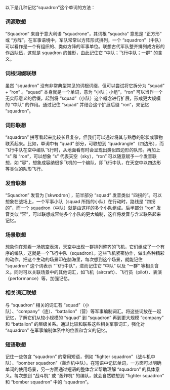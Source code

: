 以下是几种记忆“squadron”这个单词的方法：

### 词源联想
“Squadron” 来自于意大利语 “squadrone”，其词根 “squadra” 意思是 “正方形” 或 “方阵”。在军事语境中，军队常常以方阵形式排列，一个 “squadron”（中队）可以看作是一个有组织的、类似方阵的军事单位。联想古代军队整齐排列成方形的作战队伍，这就是 squadron 的雏形，由此记住它 “中队；飞行中队；一群” 的含义。

### 词根词缀联想
虽然 “squadron” 没有非常典型常见的词根词缀，但可以尝试将它拆分为 “squad” + “ron” 。“squad” 本身就是一个单词，意为 “小队；小组”，“ron” 可以当作一个无实际意义的后缀，起到将 “squad”（小队）这个概念进行扩展，形成更大规模的 “中队” 的作用。通过记住 “squad” 并结合这个扩展后缀 “ron”，来记忆 “squadron”。

### 词形联想
“squadron” 拼写看起来比较长且复杂，但我们可以通过将其与熟悉的形状或事物联系起来。比如，单词中有 “quad” 部分，可联想到 “quadrangle”（四边形），而飞行中队在空中编队飞行时，从地面看有时会呈现出类似四边形的队形。再加上 “s” 和 “ron”，可以想象 “s” 代表天空（sky），“ron” 可以随意赋予一个发音联想，如 “容”，想象成容纳很多飞机的一个编队，即飞行中队，在天空中以四边形等类似的队形飞行。

### 发音联想
“Squadron” 发音为 [ˈskwɒdrən] ，前半部分 “squad” 发音类似 “四拐的”。可以想象在战场上，一个军事小队（squad 所指的小队）在行动时，路线是 “四拐的”，而一个 squadron（中队）就是由这样的多个小队组成。后半部分 “ron” 发音类似 “容”，可以联想成容纳多个小队的更大编制，这样将发音与含义联系起来记忆。

### 场景联想
想象你在观看一场航空表演，天空中出现一群排列整齐的飞机，它们组成了一个有序的编队，这就是一个飞行中队（squadron）。这些飞机紧密协作，做出各种精彩的动作。把这个生动的场景印在脑海里，每次想到这个场景，就能记住 “squadron” 这个词表示 “飞行中队”，进而记住它 “中队” 以及 “一群” 等相关含义。同时可以关联场景中的其他词汇，如飞机（aircraft）、飞行员（pilot）、表演（performance）等，加强记忆。

### 相关词汇联想
与 “squadron” 相关的词汇有 “squad”（小队）、“company”（连）、“battalion”（营）等军事编制词汇。将这些词放在一起记忆，了解它们从较小规模的 “squad” 到 “squadron” 再到更大规模 “company” 和 “battalion” 的层级关系。通过比较和联系这些相关军事词汇，强化对 “squadron” 在军事编制体系中的位置和含义的记忆。

### 短语联想
记住一些包含 “squadron” 的常用短语，例如 “fighter squadron”（战斗机中队）、“bomber squadron”（轰炸机中队）。在短语中记忆单词，一方面可以明确单词的使用场景，另一方面通过短语的整体含义帮助理解 “squadron” 的具体意义。每次想到 “战斗机” 或 “轰炸机” 的编队，就会自然联想到 “fighter squadron” 和 “bomber squadron” 中的 “squadron”。 